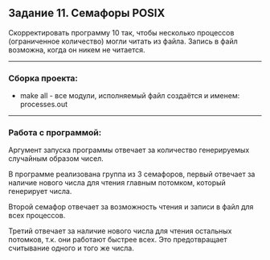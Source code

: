## Задание 11. Семафоры POSIX


Скорректировать программу 10 так, чтобы несколько
процессов (ограниченное количество) могли читать из файла.
Запись в файл возможна, когда он никем не читается.

---

### Сборка проекта:

- make all - все модули, исполняемый файл создаётся и именем: processes.out

---

### Работа с программой:
Аргумент запуска программы отвечает за количество генерируемых случайным образом чисел.

В программе реализована группа из 3 семафоров, первый отвечает за наличие нового числа для чтения главным потомком, который генерирует числа.

Второй семафор отвечает за возможность чтения и записи в файл для всех процессов.

Третий отвечает за наличие нового числа для чтения остальных потомков, т.к. они работают быстрее всех. Это предотвращает считывание одного и того же числа.


